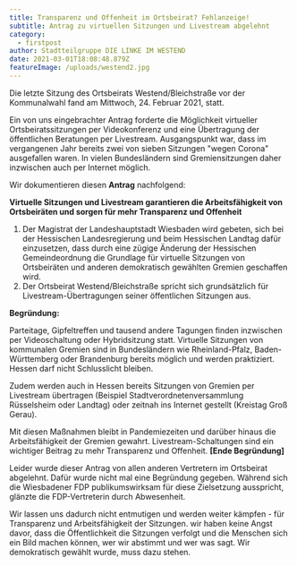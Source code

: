 ```yaml
---
title: Transparenz und Offenheit im Ortsbeirat? Fehlanzeige!
subtitle: Antrag zu virtuellen Sitzungen und Livestream abgelehnt
category:
  - firstpost
author: Stadtteilgruppe DIE LINKE IM WESTEND
date: 2021-03-01T18:08:48.879Z
featureImage: /uploads/westend2.jpg
---
```

Die letzte Sitzung des Ortsbeirats Westend/Bleichstraße vor der Kommunalwahl fand am Mittwoch, 24. Februar 2021, statt. 

Ein von uns eingebrachter Antrag forderte die Möglichkeit virtueller Ortsbeiratssitzungen per Videokonferenz und eine Übertragung der öffentlichen Beratungen per Livestream. Ausgangspunkt war, dass im vergangenen Jahr bereits zwei von sieben Sitzungen "wegen Corona" ausgefallen waren. In vielen Bundesländern sind Gremiensitzungen daher inzwischen auch per Internet möglich. 

Wir dokumentieren diesen **Antrag** nachfolgend:

**Virtuelle Sitzungen und Livestream garantieren die Arbeitsfähigkeit von Ortsbeiräten und sorgen für mehr Transparenz und Offenheit**

1. Der Magistrat der Landeshauptstadt Wiesbaden wird gebeten, sich bei der Hessischen Landesregierung und beim Hessischen Landtag dafür einzusetzen, dass durch eine zügige Änderung der Hessischen Gemeindeordnung die Grundlage für virtuelle Sitzungen von Ortsbeiräten und anderen demokratisch gewählten Gremien geschaffen wird.
2. Der Ortsbeirat Westend/Bleichstraße spricht sich grundsätzlich für Livestream-Übertragungen seiner öffentlichen Sitzungen aus.

**Begründung:**

Parteitage, Gipfeltreffen und tausend andere Tagungen finden inzwischen per Videoschaltung oder Hybridsitzung statt. Virtuelle Sitzungen von kommunalen Gremien sind in Bundesländern wie Rheinland-Pfalz, Baden-Württemberg oder Brandenburg bereits möglich und werden praktiziert. Hessen darf nicht Schlusslicht bleiben.

Zudem werden auch in Hessen bereits Sitzungen von Gremien per Livestream übertragen (Beispiel Stadtverordnetenversammlung Rüsselsheim oder Landtag) oder zeitnah ins Internet gestellt (Kreistag Groß Gerau).

Mit diesen Maßnahmen bleibt in Pandemiezeiten und darüber hinaus die Arbeitsfähigkeit der Gremien gewahrt. Livestream-Schaltungen sind ein wichtiger Beitrag zu mehr Transparenz und Offenheit. **\[Ende Begründung]**

Leider wurde dieser Antrag von allen anderen Vertretern im Ortsbeirat abgelehnt. Dafür wurde nicht mal eine Begründung gegeben. Während sich die Wiesbadener FDP publikumswirksam für diese Zielsetzung ausspricht, glänzte die FDP-Vertreterin durch Abwesenheit.

Wir lassen uns dadurch nicht entmutigen und werden weiter kämpfen - für Transparenz und Arbeitsfähigkeit der Sitzungen. wir haben keine Angst davor, dass die Öffentlichkeit die Sitzungen verfolgt und die Menschen sich ein Bild machen können, wer wir abstimmt und wer was sagt. Wir demokratisch gewählt wurde, muss dazu stehen.
